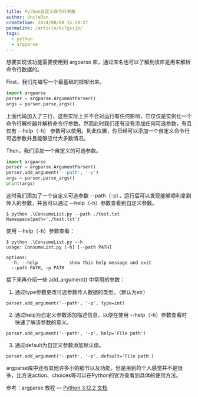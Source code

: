```yaml
---
title: Python自定义命令行参数
author: UncleDon
createTime: 2024/08/08 15:24:27
permalink: /article/6c7gssjb/
tags:
  - python
  - argparse
---
```

想要实现该功能需要使用到 argparse 库，通过库名也可以了解到该库是用来解析命令行数据的。

First，我们先编写一个最基础的框架出来。

```python
import argparse
parser = argparse.ArgumentParser()
args = parser.parse_args()
```

上面代码加入了三行，这些实际上并不会对运行有任何影响，它仅仅是实例化一个命令行解析器并解析命令行参数。然而此时我们还有没有添加任何可选参数，有且仅有 --help（-h） 参数可以使用。到此位置，你已经可以添加一个自定义命令行可选参数并且能够应付大多数情况。

Then，我们添加一个自定义的可选参数。

```python
import argparse
parser = argparse.ArgumentParser()
parser.add_argument('--path', '-p')
args = parser.parse_args()
print(args)
```

这时我们添加了一个自定义可选参数 --path（-p），运行后可以发现能够顺利拿到传入的参数，并且可以通过 --help（-h）参数查看到自定义参数。

```shell
$ python .\ConsumeList.py --path ./test.txt
Namespace(path='./test.txt')
```

使用 --help（-h）参数查看：

```shell
$ python .\ConsumeList.py --h
usage: ConsumeList.py [-h] [--path PATH]

options:
  -h, --help            show this help message and exit
  --path PATH, -p PATH
```

接下来再介绍一些 add_argument() 中常用的参数： 

1. 通过type参数更改可选参数传入数据的类型。（默认为str）

```
parser.add_argument('--path', '-p', type=int)
```

2. 通过help为自定义参数添加描述信息，以便在使用 --help（-h）参数查看时快速了解该参数的意义。

```
parser.add_argument('--path', '-p', help='File path')
```

3. 通过default为自定义参数添加默认值。

```
parser.add_argument('--path', '-p', default='File path')
```


argparse库中还有其他许多小的细节以及功能，但是用到的个人感觉并不是很多，比方说action、choices等可以在Python的官方查看到具体的使用方法。

参考：argparse 教程 — [Python 3.12.2 文档](https://docs.python.org/zh-cn/3/howto/argparse.html )

